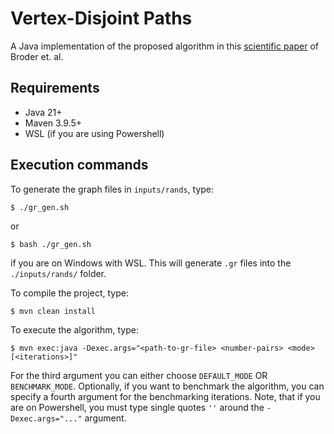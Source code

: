 # Vertex-Disjoint Paths

A Java implementation of the proposed algorithm in this <a href="https://dl.acm.org/doi/10.5555/313852.314072">scientific paper</a> of Broder et. al.

## Requirements

- Java 21+
- Maven 3.9.5+
- WSL (if you are using Powershell)

## Execution commands

To generate the graph files in `inputs/rands`, type:

```shell
$ ./gr_gen.sh
```
or 
```shell
$ bash ./gr_gen.sh
```
if you are on Windows with WSL. This will generate `.gr` files into the `./inputs/rands/` folder.

To compile the project, type:

```shell
$ mvn clean install
```
To execute the algorithm, type:

```shell
$ mvn exec:java -Dexec.args="<path-to-gr-file> <number-pairs> <mode> [<iterations>]"
```

For the third argument you can either choose `DEFAULT_MODE` OR `BENCHMARK_MODE`. Optionally, if you want to benchmark the algorithm, 
you can specify a fourth argument for the benchmarking iterations. Note, that if you are on Powershell, you must type single quotes `''` around
the `-Dexec.args="..."` argument.

